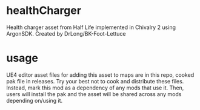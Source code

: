 # healthCharger
Health charger asset from Half Life implemented in Chivalry 2 using ArgonSDK. Created by DrLong/BK-Foot-Lettuce

# usage
UE4 editor asset files for adding this asset to maps are in this repo, cooked pak file in releases. Try your best not to cook and distribute these files. Instead, mark this mod as a dependency of any mods that use it. Then, users will install the pak and the asset will be shared across any mods depending on/using it.
